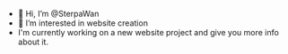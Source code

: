 - 👋 Hi, I’m @SterpaWan
- 👀 I’m interested in website creation
- I'm currently working on a new website project and give you more info about it.

<!---
SterpaWan/SterpaWan is a ✨ special ✨ repository because its `README.md` (this file) appears on your GitHub profile.
You can click the Preview link to take a look at your changes.
--->
